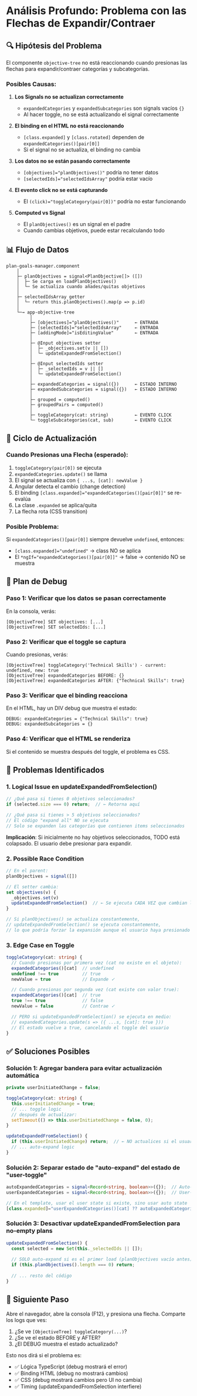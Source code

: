 # Análisis Profundo: Problema con las Flechas de Expandir/Contraer

## 🔍 Hipótesis del Problema

El componente `objective-tree` no está reaccionando cuando presionas las flechas para expandir/contraer categorías y subcategorías.

### Posibles Causas:

1. **Los Signals no se actualizan correctamente** 
   - `expandedCategories` y `expandedSubcategories` son signals vacíos `{}`
   - Al hacer toggle, no se está actualizando el signal correctamente

2. **El binding en el HTML no está reaccionando**
   - `[class.expanded]` y `[class.rotated]` dependen de `expandedCategories()[pair[0]]`
   - Si el signal no se actualiza, el binding no cambia

3. **Los datos no se están pasando correctamente**
   - `[objectives]="planObjectives()"` podría no tener datos
   - `[selectedIds]="selectedIdsArray"` podría estar vacío

4. **El evento click no se está capturando**
   - El `(click)="toggleCategory(pair[0])"` podría no estar funcionando

5. **Computed vs Signal**
   - El `planObjectives()` es un signal en el padre
   - Cuando cambias objetivos, puede estar recalculando todo

## 📊 Flujo de Datos

```
plan-goals-manager.component
    │
    ├─ planObjectives = signal<PlanObjective[]> ([])
    │  ├─ Se carga en loadPlanObjectives()
    │  └─ Se actualiza cuando añades/quitas objetivos
    │
    ├─ selectedIdsArray getter
    │  └─ return this.planObjectives().map(p => p.id)
    │
    └─→ app-objective-tree
         │
         ├─ [objectives]="planObjectives()"      ← ENTRADA
         ├─ [selectedIds]="selectedIdsArray"     ← ENTRADA
         ├─ [addingMode]="isEditingValue"        ← ENTRADA
         │
         ├─ @Input objectives setter
         │  ├─ _objectives.set(v || [])
         │  └─ updateExpandedFromSelection()
         │
         ├─ @Input selectedIds setter
         │  ├─ _selectedIds = v || []
         │  └─ updateExpandedFromSelection()
         │
         ├─ expandedCategories = signal({})      ← ESTADO INTERNO
         ├─ expandedSubcategories = signal({})   ← ESTADO INTERNO
         │
         ├─ grouped = computed()
         ├─ groupedPairs = computed()
         │
         ├─ toggleCategory(cat: string)          ← EVENTO CLICK
         └─ toggleSubcategories(cat, sub)        ← EVENTO CLICK
```

## 🔄 Ciclo de Actualización

### Cuando Presionas una Flecha (esperado):

1. `toggleCategory(pair[0])` se ejecuta
2. `expandedCategories.update()` se llama
3. El signal se actualiza con `{ ...s, [cat]: newValue }`
4. Angular detecta el cambio (change detection)
5. El binding `[class.expanded]="expandedCategories()[pair[0]]"` se re-evalúa
6. La clase `.expanded` se aplica/quita
7. La flecha rota (CSS transition)

### Posible Problema:

Si `expandedCategories()[pair[0]]` siempre devuelve `undefined`, entonces:
- `[class.expanded]="undefined"` → class NO se aplica
- El `*ngIf="expandedCategories()[pair[0]]"` → false → contenido NO se muestra

## 🧪 Plan de Debug

### Paso 1: Verificar que los datos se pasan correctamente
En la consola, verás:
```
[ObjectiveTree] SET objectives: [...]
[ObjectiveTree] SET selectedIds: [...]
```

### Paso 2: Verificar que el toggle se captura
Cuando presionas, verás:
```
[ObjectiveTree] toggleCategory('Technical Skills') - current: undefined, new: true
[ObjectiveTree] expandedCategories BEFORE: {}
[ObjectiveTree] expandedCategories AFTER: {"Technical Skills": true}
```

### Paso 3: Verificar que el binding reacciona
En el HTML, hay un DIV debug que muestra el estado:
```
DEBUG: expandedCategories = {"Technical Skills": true}
DEBUG: expandedSubcategories = {}
```

### Paso 4: Verificar que el HTML se renderiza
Si el contenido se muestra después del toggle, el problema es CSS.

## 🐛 Problemas Identificados

### 1. Logical Issue en updateExpandedFromSelection()
```typescript
// ¿Qué pasa si tienes 0 objetivos seleccionados?
if (selected.size === 0) return;  // ← Retorna aquí

// ¿Qué pasa si tienes > 5 objetivos seleccionados?
// El código "expand all" NO se ejecuta
// Solo se expanden las categorías que contienen items seleccionados
```

**Implicación**: Si inicialmente no hay objetivos seleccionados, TODO está colapsado. El usuario debe presionar para expandir.

### 2. Possible Race Condition
```typescript
// En el parent:
planObjectives = signal([])

// El setter cambia:
set objectives(v) {
  _objectives.set(v)
  updateExpandedFromSelection()  // ← Se ejecuta CADA VEZ que cambian los datos
}

// Si planObjectives() se actualiza constantemente,
// updateExpandedFromSelection() se ejecuta constantemente,
// lo que podría forzar la expansión aunque el usuario haya presionado "contraer"
```

### 3. Edge Case en Toggle
```typescript
toggleCategory(cat: string) {
  // Cuando presionas por primera vez (cat no existe en el objeto):
  expandedCategories()[cat]  // undefined
  undefined !== true         // true
  newValue = true            // Expande ✓

  // Cuando presionas por segunda vez (cat existe con valor true):
  expandedCategories()[cat]  // true
  true !== true              // false
  newValue = false           // Contrae ✓

  // PERO si updateExpandedFromSelection() se ejecuta en medio:
  // expandedCategories.update(s => ({ ...s, [cat]: true }))
  // El estado vuelve a true, cancelando el toggle del usuario
}
```

## ✅ Soluciones Posibles

### Solución 1: Agregar bandera para evitar actualización automática
```typescript
private userInitiatedChange = false;

toggleCategory(cat: string) {
  this.userInitiatedChange = true;
  // ... toggle logic
  // después de actualizar:
  setTimeout(() => this.userInitiatedChange = false, 0);
}

updateExpandedFromSelection() {
  if (this.userInitiatedChange) return;  // ← NO actualices si el usuario presionó
  // ... auto-expand logic
}
```

### Solución 2: Separar estado de "auto-expand" del estado de "user-toggle"
```typescript
autoExpandedCategories = signal<Record<string, boolean>>({});  // Auto-managed
userExpandedCategories = signal<Record<string, boolean>>({});  // User-managed

// En el template, usar el user state si existe, sino usar auto state
[class.expanded]="userExpandedCategories()[cat] ?? autoExpandedCategories()[cat]"
```

### Solución 3: Desactivar updateExpandedFromSelection para no-empty plans
```typescript
updateExpandedFromSelection() {
  const selected = new Set(this._selectedIds || []);
  
  // SOLO auto-expand si es el primer load (planObjectives vacío antes)
  if (this.planObjectives().length === 0) return;
  
  // ... resto del código
}
```

## 🎯 Siguiente Paso

Abre el navegador, abre la consola (F12), y presiona una flecha.
Comparte los logs que ves:
1. ¿Se ve `[ObjectiveTree] toggleCategory(...)`?
2. ¿Se ve el estado BEFORE y AFTER?
3. ¿El DEBUG muestra el estado actualizado?

Esto nos dirá si el problema es:
- ✅ Lógica TypeScript (debug mostrará el error)
- ✅ Binding HTML (debug no mostrará cambios)
- ✅ CSS (debug mostrará cambios pero UI no cambia)
- ✅ Timing (updateExpandedFromSelection interfiere)
